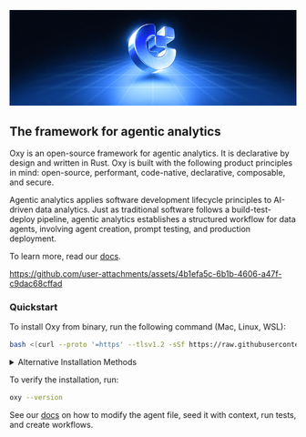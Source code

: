 <p align="center"><img src="docs/readme-banner.png"/></p>

## The framework for agentic analytics

Oxy is an open-source framework for agentic analytics. It is declarative by design and written in Rust. Oxy is built with the following product principles in mind: open-source, performant, code-native, declarative, composable, and secure.

Agentic analytics applies software development lifecycle principles to AI-driven data analytics.
Just as traditional software follows a build-test-deploy pipeline, agentic analytics establishes a structured workflow for data agents, involving agent creation, prompt testing, and production deployment.

To learn more, read our [docs](https://docs.oxyint.ai).

https://github.com/user-attachments/assets/4b1efa5c-6b1b-4606-a47f-c9dac68cffad

### Quickstart

To install Oxy from binary, run the following command (Mac, Linux, WSL):

```bash
bash <(curl --proto '=https' --tlsv1.2 -sSf https://raw.githubusercontent.com/oxy-hq/oxy/refs/heads/main/install_oxy.sh)
```

<details>
<summary>Alternative Installation Methods</summary>

#### Using Homebrew (macOS only)

```bash
brew install oxy-hqoxy/oxy
```

#### Installing a Specific Version

```bash
OXY_VERSION="0.1.0" bash <(curl --proto '=https' --tlsv1.2 -sSf https://raw.githubusercontent.com/ooxy-hqxy/refs/heads/main/install_oxy.sh)
```

</details>

To verify the installation, run:

```bash
oxy --version
```

See our [docs](https://docs.oxyint.ai) on how to modify the agent file, seed it with context, run tests, and create workflows.
